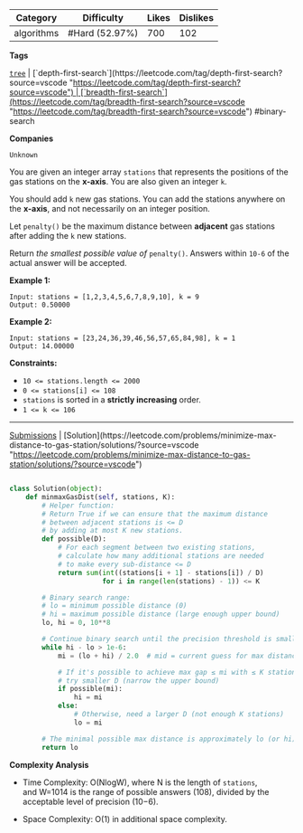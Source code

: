 
| Category   | Difficulty     | Likes | Dislikes |
| ---------- | -------------- | ----- | -------- |
| algorithms | #Hard (52.97%) | 700   | 102      |

**Tags**

[`tree`](https://leetcode.com/tag/tree?source=vscode "https://leetcode.com/tag/tree?source=vscode") | [`depth-first-search`](https://leetcode.com/tag/depth-first-search?source=vscode "https://leetcode.com/tag/depth-first-search?source=vscode") | [`breadth-first-search`](https://leetcode.com/tag/breadth-first-search?source=vscode "https://leetcode.com/tag/breadth-first-search?source=vscode") #binary-search 

**Companies**

`Unknown`

You are given an integer array `stations` that represents the positions of the gas stations on the **x-axis**. You are also given an integer `k`.

You should add `k` new gas stations. You can add the stations anywhere on the **x-axis**, and not necessarily on an integer position.

Let `penalty()` be the maximum distance between **adjacent** gas stations after adding the `k` new stations.

Return _the smallest possible value of_ `penalty()`. Answers within `10-6` of the actual answer will be accepted.

**Example 1:**

```
Input: stations = [1,2,3,4,5,6,7,8,9,10], k = 9
Output: 0.50000
```

**Example 2:**

```
Input: stations = [23,24,36,39,46,56,57,65,84,98], k = 1
Output: 14.00000
```

**Constraints:**

- `10 <= stations.length <= 2000`
- `0 <= stations[i] <= 108`
- `stations` is sorted in a **strictly increasing** order.
- `1 <= k <= 106`

---

[Submissions](https://leetcode.com/problems/minimize-max-distance-to-gas-station/submissions/?source=vscode "https://leetcode.com/problems/minimize-max-distance-to-gas-station/submissions/?source=vscode") | [Solution](https://leetcode.com/problems/minimize-max-distance-to-gas-station/solutions/?source=vscode "https://leetcode.com/problems/minimize-max-distance-to-gas-station/solutions/?source=vscode")


```python

class Solution(object):
    def minmaxGasDist(self, stations, K):
        # Helper function:
        # Return True if we can ensure that the maximum distance
        # between adjacent stations is <= D
        # by adding at most K new stations.
        def possible(D):
            # For each segment between two existing stations,
            # calculate how many additional stations are needed
            # to make every sub-distance <= D
            return sum(int((stations[i + 1] - stations[i]) / D)
                       for i in range(len(stations) - 1)) <= K

        # Binary search range:
        # lo = minimum possible distance (0)
        # hi = maximum possible distance (large enough upper bound)
        lo, hi = 0, 10**8

        # Continue binary search until the precision threshold is small enough
        while hi - lo > 1e-6:
            mi = (lo + hi) / 2.0  # mid = current guess for max distance

            # If it's possible to achieve max gap ≤ mi with ≤ K stations,
            # try smaller D (narrow the upper bound)
            if possible(mi):
                hi = mi
            else:
                # Otherwise, need a larger D (not enough K stations)
                lo = mi

        # The minimal possible max distance is approximately lo (or hi)
        return lo

```

**Complexity Analysis**

- Time Complexity: O(NlogW), where N is the length of `stations`, and W=1014 is the range of possible answers (108), divided by the acceptable level of precision (10−6).
    
- Space Complexity: O(1) in additional space complexity.